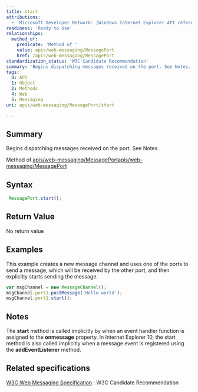 ```yaml
---
title: start
attributions:
  - 'Microsoft Developer Network: [Windows Internet Explorer API reference Article](http://msdn.microsoft.com/en-us/library/ie/hh828809%28v=vs.85%29.aspx)'
readiness: 'Ready to Use'
relationships:
  method_of:
    predicate: 'Method of '
    value: apis/web-messaging/MessagePort
    href: /apis/web-messaging/MessagePort
standardization_status: 'W3C Candidate Recommendation'
summary: 'Begins dispatching messages received on the port. See Notes.'
tags:
  0: API
  1: Object
  2: Methods
  4: Web
  5: Messaging
uri: apis/web-messaging/MessagePort/start

---
```

## Summary

Begins dispatching messages received on the port. See Notes.

Method of [apis/web-messaging/MessagePort](/apis/web-messaging/MessagePort)[apis/web-messaging/MessagePort](/apis/web-messaging/MessagePort)

## Syntax

``` js
 MessagePort.start();
```

## Return Value

No return value

## Examples

This example creates a new message channel and uses one of the ports to send a message, which will be received by the other port, and then explicitly starts sending the message.

``` js
var msgChannel = new MessageChannel();
msgChannel.port1.postMessage('Hello world');
msgChannel.port1.start();
```

## Notes

The **start** method is called implicitly by when an event handler function is assigned to the **onmessage** property. In Internet Explorer 10, the start method is also called implicitly when a message event is registered using the **addEventListener** method.

## Related specifications

[W3C Web Messaging Specification](http://www.w3.org/TR/webmessaging/)
:   W3C Candidate Recommendation
